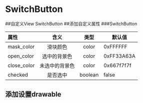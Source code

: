 # SwitchButton
##自定义View
  SwitchButton
##添加自定义属性
###SwitchButton

| 属性           | 含义             | 类型          |默认值         |
|:------------- |:---------------:|:-------------:|--------------|
| mask_color    | 滑块颜色 |         color|     0xFFFFFF         | 
| open_color    | 选中的背景色        |    color|        0xFF33A63A      |
| close_color   | 未选中的背景色       |       color |      0x667f7f7f        |
| checked       | 是否选中        |           boolean |       false       |



## 添加设置drawable
